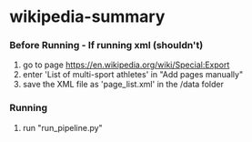 # wikipedia-summary

### Before Running - If running xml (shouldn't) ###
1. go to page https://en.wikipedia.org/wiki/Special:Export
2. enter 'List of multi-sport athletes' in "Add pages manually"
3. save the XML file as 'page_list.xml' in the /data folder

### Running ###
1. run "run_pipeline.py"